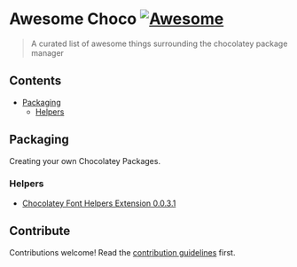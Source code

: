 # Awesome Choco [![Awesome](https://awesome.re/badge.svg)](https://awesome.re)

> A curated list of awesome things surrounding the chocolatey package manager


## Contents

- [Packaging](#packaging)
	- [Helpers](#helpers)


## Packaging
Creating your own Chocolatey Packages.

### Helpers
- [Chocolatey Font Helpers Extension 0.0.3.1](https://chocolatey.org/packages/chocolatey-font-helpers.extension)

## Contribute

Contributions welcome! Read the [contribution guidelines](contributing.md) first.
